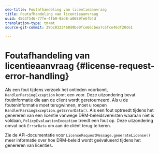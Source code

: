 ```yaml
---
seo-title: Foutafhandeling van licentieaanvraag
title: Foutafhandeling van licentieaanvraag
uuid: 4563f546-77fe-4fb9-9ad8-a0689fe6fb4d
translation-type: tm+mt
source-git-commit: 29bc8323460d9be0fce66cbea7c6fce46df20d61

---
```



# Foutafhandeling van licentieaanvraag {#license-request-error-handling}

Als een fout tijdens verzoek het ontleden voorkomt, `HandlerParsingException` komt een voor. Deze uitzondering bevat foutinformatie die aan de client wordt geretourneerd. Als u de fouteninformatie moet terugwinnen, moet u roepen `HandlerParsingException.getErrorData()`. Als een fout optreedt tijdens het genereren van een licentie vanwege DRM-beleidsvereisten waaraan niet is voldaan, `PolicyEvaluationException` treedt een fout op. Deze uitzondering omvat ook `ErrorData` om aan de cliënt terug te keren.

Zie de API-documentatie voor `LicenseRequestMessage.generateLicense()` meer informatie over hoe DRM-beleid wordt geëvalueerd tijdens het genereren van licenties.
